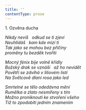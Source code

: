 ```yaml
---
title: ''
contentType: prose
---
```


1. Ozvěna ducha

_Nikdy nevíš   odkud se ti zjeví  
Neuhlídáš   kam kde mizí ti  
Tak jako se mohou bez příčiny  
proměny tu bezděk tvořiti_

_Mocný fénix bije volně křídly  
Božský drak se vznáší   až ho nevidět  
Povětří se zdvíhá v liliovém listí  
Na Světcově dlani rosa jako led_

_Smrtelné se tělo odedávna mění  
Rumělka a zlato nesmířeny s tím  
Možno proniknouti ke stvoření všeho  
Tíž to zpodobiti jedním znamením_
